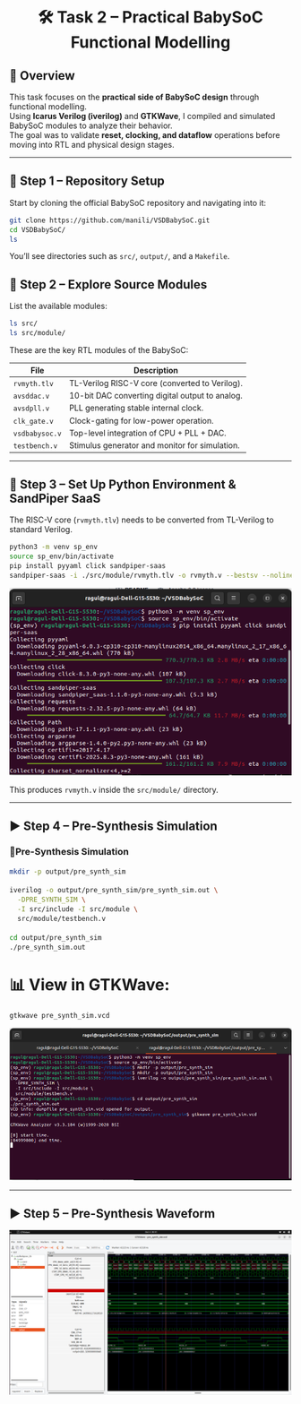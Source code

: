 <div align="center"> <h1>🛠️ Task 2 – Practical BabySoC Functional Modelling </h1></div>

## 📌 Overview  
This task focuses on the **practical side of BabySoC design** through functional modelling.  
Using **Icarus Verilog (iverilog)** and **GTKWave**, I compiled and simulated BabySoC modules to analyze their behavior.  
The goal was to validate **reset, clocking, and dataflow** operations before moving into RTL and physical design stages.  

---

## 🧩 Step 1 – Repository Setup

Start by cloning the official BabySoC repository and navigating into it:

```bash
git clone https://github.com/manili/VSDBabySoC.git
cd VSDBabySoC/
ls
```
You’ll see directories such as `src/`, `output/`, and a `Makefile`.

## 🧱 Step 2 – Explore Source Modules

List the available modules:

```bash
ls src/
ls src/module/
```

These are the key RTL modules of the BabySoC:

<div align="center">

| File           | Description                                     |
| -------------- | ----------------------------------------------- |
| `rvmyth.tlv`   | TL-Verilog RISC-V core (converted to Verilog).  |
| `avsddac.v`    | 10-bit DAC converting digital output to analog. |
| `avsdpll.v`    | PLL generating stable internal clock.           |
| `clk_gate.v`   | Clock-gating for low-power operation.           |
| `vsdbabysoc.v` | Top-level integration of CPU + PLL + DAC.       |
| `testbench.v`  | Stimulus generator and monitor for simulation.  |
</div>

---

## 🧠 Step 3 – Set Up Python Environment & SandPiper SaaS

The RISC-V core (`rvmyth.tlv`) needs to be converted from TL-Verilog to standard Verilog.

```bash
python3 -m venv sp_env
source sp_env/bin/activate
pip install pyyaml click sandpiper-saas
sandpiper-saas -i ./src/module/rvmyth.tlv -o rvmyth.v --bestsv --noline -p verilog --outdir ./src/module/
```
<p align="center">
  <img src="https://github.com/Ragul-2005/RAGUL_T_RISCV_SOC_TAPEOUT_VSD_Week_2/blob/main/Task%202/Images/Screenshot%20from%202025-10-04%2019-13-56.png?raw=true" width="600"/>
</p>

This produces `rvmyth.v` inside the `src/module/` directory.

---

## ▶️ Step 4 – Pre-Synthesis Simulation

### 🔹Pre-Synthesis Simulation

```bash
mkdir -p output/pre_synth_sim

iverilog -o output/pre_synth_sim/pre_synth_sim.out \
  -DPRE_SYNTH_SIM \
  -I src/include -I src/module \
  src/module/testbench.v

cd output/pre_synth_sim
./pre_synth_sim.out
```
# 📊 View in GTKWave:

```bash
gtkwave pre_synth_sim.vcd
```

<p align="center">
  <img src="https://github.com/Ragul-2005/RAGUL_T_RISCV_SOC_TAPEOUT_VSD_Week_2/blob/main/Task%202/Images/Screenshot%20from%202025-10-04%2021-00-46.png?raw=true" width="600"/>
</p>

---
## ▶️ Step 5 – Pre-Synthesis Waveform

<p align="center">
  <img src="https://github.com/Ragul-2005/RAGUL_T_RISCV_SOC_TAPEOUT_VSD_Week_2/blob/main/Task%202/Images/GTKWave_Output.png?raw=true" width="600"/>
</p>




